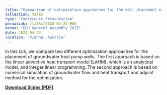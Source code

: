 ```yaml
---
title: "Comparison of optimization approaches for the well placement of groundwater heat pumps"
collection: talks
type: "Conference Presentation"
permalink: /talks/2023-04-23-EGU
venue: "EGU General Assembly 2023"
date: 2023-04-23
location: "Vienna, Austria"
---
```


In this talk, we compare two different optimization approaches for the placement of groundwater heat pump wells. 
The first approach is based on the linear advective heat transport model (LAHM), which is an analytical model, and integer linear programming. 
The second approach is based on numerical simulation of groundwater flow and heat transport and adjoint method for the optimization. 

[**Download Slides (PDF)**](/files/EGU_2023_Halilovic.pdf)

